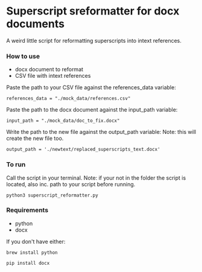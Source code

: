 # Superscript sreformatter for docx documents

A weird little script for reformatting superscripts into intext references.

### How to use

- docx document to reformat
- CSV file with intext references

Paste the path to your CSV file against the references_data variable:

```
references_data = "./mock_data/references.csv"
```

Paste the path to the docx document against the input_path variable:

```
input_path = "./mock_data/doc_to_fix.docx"
```

Write the path to the new file against the output_path variable:
Note: this will create the new file too.

````
output_path = './newtext/replaced_superscripts_text.docx'
````

### To run

Call the script in your terminal. 
Note: if your not in the folder the script is located, also inc. path to your script before running.

````
python3 superscript_reformatter.py
````

### Requirements

- python 
- docx

If you don't have either:

````
brew install python
````

````
pip install docx
````
